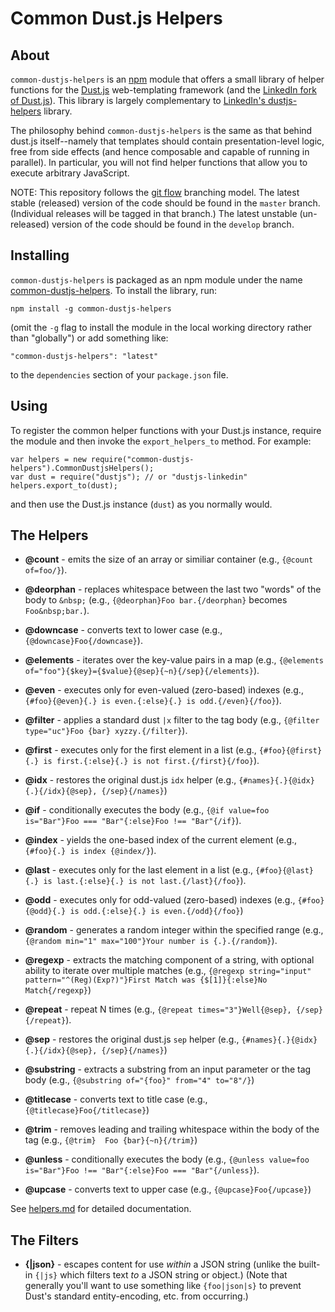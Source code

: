 # Common Dust.js Helpers

## About

`common-dustjs-helpers` is an [npm](https://npmjs.org/) module that offers a small library of helper functions for the [Dust.js](http://akdubya.github.io/dustjs/) web-templating framework (and the [LinkedIn fork of Dust.js](https://github.com/linkedin/dustjs)).  This library is largely complementary to [LinkedIn's dustjs-helpers](https://github.com/linkedin/dustjs-helpers) library.

The philosophy behind `common-dustjs-helpers` is the same as that behind dust.js itself--namely that templates should contain presentation-level logic, free from side effects (and hence composable and capable of running in parallel).  In particular, you will not find helper functions that allow you to execute arbitrary JavaScript.

NOTE: This repository follows the [git flow](https://github.com/nvie/gitflow) branching model.  The latest stable (released) version of the code should be found in the `master` branch.  (Individual releases will be tagged in that branch.) The latest unstable (un-released) version of the code should be found in the `develop` branch.

## Installing

`common-dustjs-helpers` is packaged as an npm module under the name [common-dustjs-helpers](https://npmjs.org/package/common-dustjs-helpers).  To install the library, run:

    npm install -g common-dustjs-helpers

(omit the `-g` flag to install the module in the local working directory rather than "globally") or add something like:

    "common-dustjs-helpers": "latest"

to the `dependencies` section of your `package.json` file.

## Using

To register the common helper functions with your Dust.js instance, require the module and then invoke the `export_helpers_to` method.  For example:


    var helpers = new require("common-dustjs-helpers").CommonDustjsHelpers();
    var dust = require("dustjs"); // or "dustjs-linkedin"
    helpers.export_to(dust);

and then use the Dust.js instance (`dust`) as you normally would.

## The Helpers

 * **@count** - emits the size of an array or similiar container (e.g., `{@count of=foo/}`).

 * **@deorphan** - replaces whitespace between the last two "words" of the body to `&nbsp;` (e.g., `{@deorphan}Foo bar.{/deorphan}` becomes `Foo&nbsp;bar.`).

 * **@downcase** - converts text to lower case (e.g., `{@downcase}Foo{/downcase}`).

 * **@elements** - iterates over the key-value pairs in a map (e.g., `{@elements of="foo"}{$key}={$value}{@sep}{~n}{/sep}{/elements}`).

 * **@even** - executes only for even-valued (zero-based) indexes (e.g., `{#foo}{@even}{.} is even.{:else}{.} is odd.{/even}{/foo}`).

 * **@filter** - applies a standard dust `|x` filter to the tag body (e.g., `{@filter type="uc"}Foo {bar} xyzzy.{/filter}`).

 * **@first** - executes only for the first element in a list (e.g., `{#foo}{@first}{.} is first.{:else}{.} is not first.{/first}{/foo}`).

 * **@idx** - restores the original dust.js `idx` helper (e.g., `{#names}{.}{@idx}{.}{/idx}{@sep}, {/sep}{/names}`)

 * **@if** - conditionally executes the body (e.g., `{@if value=foo is="Bar"}Foo === "Bar"{:else}Foo !== "Bar"{/if}`).

 * **@index** - yields the one-based index of the current element (e.g., `{#foo}{.} is index {@index/}`).

 * **@last** - executes only for the last element in a list (e.g., `{#foo}{@last}{.} is last.{:else}{.} is not last.{/last}{/foo}`).

 * **@odd** - executes only for odd-valued (zero-based) indexes (e.g., `{#foo}{@odd}{.} is odd.{:else}{.} is even.{/odd}{/foo}`)

 * **@random** - generates a random integer within the specified range (e.g., `{@random min="1" max="100"}Your number is {.}.{/random}`).

 * **@regexp** - extracts the matching component of a string, with optional ability to iterate over multiple matches (e.g., `{@regexp string="input" pattern="^(Reg)(Exp?)"}First Match was {$[1]}{:else}No Match{/regexp}`)

 * **@repeat** - repeat N times (e.g., `{@repeat times="3"}Well{@sep}, {/sep}{/repeat}`).

 * **@sep** - restores the original dust.js `sep` helper (e.g., `{#names}{.}{@idx}{.}{/idx}{@sep}, {/sep}{/names}`)

 * **@substring** - extracts a substring from an input parameter or the tag body (e.g., `{@substring of="{foo}" from="4" to="8"/}`)

 * **@titlecase** - converts text to title case (e.g., `{@titlecase}Foo{/titlecase}`)

 * **@trim** - removes leading and trailing whitespace within the body of the tag (e.g., `{@trim}  Foo {bar}{~n}{/trim}`)

 * **@unless** - conditionally executes the body (e.g., `{@unless value=foo is="Bar"}Foo !== "Bar"{:else}Foo === "Bar"{/unless}`).

 * **@upcase** - converts text to upper case (e.g., `{@upcase}Foo{/upcase}`)

See [helpers.md](https://github.com/rodw/common-dustjs-helpers/blob/master/docs/helpers.md) for detailed documentation.

## The Filters

 * **{|json}** - escapes content for use *within* a JSON string (unlike the built-in `{|js}` which filters text *to* a JSON string or object.)  (Note that generally you'll want to use something like `{foo|json|s}` to prevent Dust's standard entity-encoding, etc. from occurring.)
